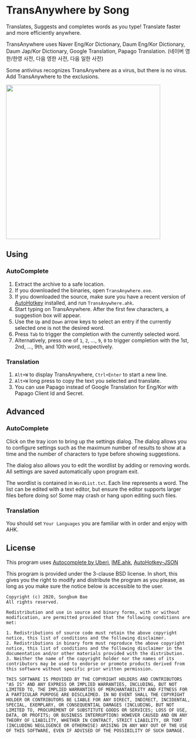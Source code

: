 TransAnywhere by Song
=====================
Translates, Suggests and completes words as you type! Translate faster and more efficiently anywhere.

TransAnywhere uses Naver Eng/Kor Dictionary, Daum Eng/Kor Dictionary, Daum Jap/Kor Dictionary, Google Translation, Papago Translation. (네이버 영한/한영 사전, 다음 영한 사전, 다음 일한 사전)

Some antivirus recognizes TransAnywhere as a virus, but there is no virus. Add TransAnywhere to the exclusions.

<img src="https://github.com/verlane/trans-anywhere/assets/3623209/054df0da-56b1-47d2-9e3b-d7ce60ce0aaa" width="420">

Using
-----

### AutoComplete

1. Extract the archive to a safe location.
2. If you downloaded the binaries, open `TransAnywhere.exe`.
3. If you downloaded the source, make sure you have a recent version of [AutoHotkey](http://www.autohotkey.com/) installed, and run `TransAnywhere.ahk`.
4. Start typing on TransAnywhere. After the first few characters, a suggestion box will appear.
5. Use the `Up` and `Down` arrow keys to select an entry if the currently selected one is not the desired word.
6. Press `Tab` to trigger the completion with the currently selected word.
7. Alternatively, press one of `1`, `2`, ..., `9`, `0` to trigger completion with the 1st, 2nd, ..., 9th, and 10th word, respectively.

### Translation

1. `Alt+W` to display TransAnywhere, `Ctrl+Enter` to start a new line.
2. `Alt+W` long press to copy the text you selected and translate.
3. You can use Papago instead of Google Translation for Eng/Kor with Papago Client Id and Secret.

Advanced
--------

### AutoComplete

Click on the tray icon to bring up the settings dialog. The dialog allows you to configure settings such as the maximum number of results to show at a time and the number of characters to type before showing suggestions.

The dialog also allows you to edit the wordlist by adding or removing words. All settings are saved automatically upon program exit.

The wordlist is contained in `WordList.txt`. Each line represents a word. The list can be edited with a text editor, but ensure the editor supports larger files before doing so! Some may crash or hang upon editing such files.

### Translation

You should set `Your Languages` you are familiar with in order and enjoy with AHK.


License
-------

This program uses [Autocomplete by Uberi](https://github.com/Uberi/Autocomplete), [IME.ahk](https://w.atwiki.jp/eamat/pages/17.html), [AutoHotkey-JSON](https://github.com/cocobelgica/AutoHotkey-JSON)

This program is provided under the 3-clause BSD license. In short, this gives you the right to modify and distribute the program as you please, as long as you make sure the notice below is accessible to the user.

    Copyright (c) 2020, Songbum Bae
    All rights reserved.

    Redistribution and use in source and binary forms, with or without modification, are permitted provided that the following conditions are met:

    1. Redistributions of source code must retain the above copyright notice, this list of conditions and the following disclaimer.
    2. Redistributions in binary form must reproduce the above copyright notice, this list of conditions and the following disclaimer in the documentation and/or other materials provided with the distribution.
    3. Neither the name of the copyright holder nor the names of its contributors may be used to endorse or promote products derived from this software without specific prior written permission.

    THIS SOFTWARE IS PROVIDED BY THE COPYRIGHT HOLDERS AND CONTRIBUTORS "AS IS" AND ANY EXPRESS OR IMPLIED WARRANTIES, INCLUDING, BUT NOT LIMITED TO, THE IMPLIED WARRANTIES OF MERCHANTABILITY AND FITNESS FOR A PARTICULAR PURPOSE ARE DISCLAIMED. IN NO EVENT SHALL THE COPYRIGHT HOLDER OR CONTRIBUTORS BE LIABLE FOR ANY DIRECT, INDIRECT, INCIDENTAL, SPECIAL, EXEMPLARY, OR CONSEQUENTIAL DAMAGES (INCLUDING, BUT NOT LIMITED TO, PROCUREMENT OF SUBSTITUTE GOODS OR SERVICES; LOSS OF USE, DATA, OR PROFITS; OR BUSINESS INTERRUPTION) HOWEVER CAUSED AND ON ANY THEORY OF LIABILITY, WHETHER IN CONTRACT, STRICT LIABILITY, OR TORT (INCLUDING NEGLIGENCE OR OTHERWISE) ARISING IN ANY WAY OUT OF THE USE OF THIS SOFTWARE, EVEN IF ADVISED OF THE POSSIBILITY OF SUCH DAMAGE.

